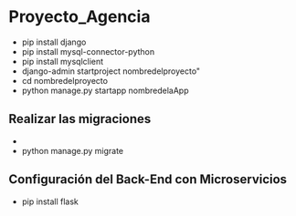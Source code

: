 # Proyecto_Agencia
- pip install django
- pip install mysql-connector-python
- pip install mysqlclient
- django-admin startproject nombredelproyecto"
- cd nombredelproyecto
- python manage.py startapp nombredelaApp

## Realizar las migraciones

- <python manage.py makemigrations>
- python manage.py migrate

## Configuración del Back-End con Microservicios
- pip install flask


